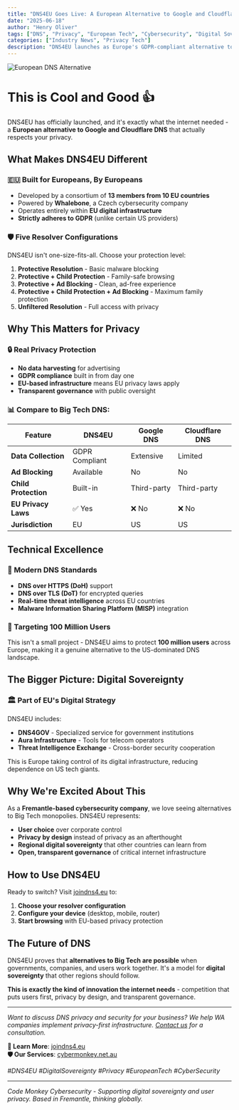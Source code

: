 ```yaml
---
title: "DNS4EU Goes Live: A European Alternative to Google and Cloudflare DNS"
date: "2025-06-18"
author: "Henry Oliver"
tags: ["DNS", "Privacy", "European Tech", "Cybersecurity", "Digital Sovereignty"]
categories: ["Industry News", "Privacy Tech"]
description: "DNS4EU launches as Europe's GDPR-compliant alternative to Big Tech DNS providers, offering enhanced privacy and security for EU users."
---
```


![European DNS Alternative](/images/oh_the_hacks_web.jpg)

# **This is Cool and Good** 👍

DNS4EU has officially launched, and it's exactly what the internet needed - a **European alternative to Google and Cloudflare DNS** that actually respects your privacy.

## **What Makes DNS4EU Different**

### **🇪🇺 Built for Europeans, By Europeans**
- Developed by a consortium of **13 members from 10 EU countries**
- Powered by **Whalebone**, a Czech cybersecurity company
- Operates entirely within **EU digital infrastructure**
- **Strictly adheres to GDPR** (unlike certain US providers)

### **🛡️ Five Resolver Configurations**
DNS4EU isn't one-size-fits-all. Choose your protection level:

1. **Protective Resolution** - Basic malware blocking
2. **Protective + Child Protection** - Family-safe browsing
3. **Protective + Ad Blocking** - Clean, ad-free experience
4. **Protective + Child Protection + Ad Blocking** - Maximum family protection
5. **Unfiltered Resolution** - Full access with privacy

## **Why This Matters for Privacy**

### **🔒 Real Privacy Protection**
- **No data harvesting** for advertising
- **GDPR compliance** built in from day one
- **EU-based infrastructure** means EU privacy laws apply
- **Transparent governance** with public oversight

### **📊 Compare to Big Tech DNS:**

| Feature | DNS4EU | Google DNS | Cloudflare DNS |
|---------|---------|------------|----------------|
| **Data Collection** | GDPR Compliant | Extensive | Limited |
| **Ad Blocking** | Available | No | No |
| **Child Protection** | Built-in | Third-party | Third-party |
| **EU Privacy Laws** | ✅ Yes | ❌ No | ❌ No |
| **Jurisdiction** | EU | US | US |

## **Technical Excellence**

### **🚀 Modern DNS Standards**
- **DNS over HTTPS (DoH)** support
- **DNS over TLS (DoT)** for encrypted queries
- **Real-time threat intelligence** across EU countries
- **Malware Information Sharing Platform (MISP)** integration

### **🎯 Targeting 100 Million Users**
This isn't a small project - DNS4EU aims to protect **100 million users** across Europe, making it a genuine alternative to the US-dominated DNS landscape.

## **The Bigger Picture: Digital Sovereignty**

### **🏛️ Part of EU's Digital Strategy**
DNS4EU includes:
- **DNS4GOV** - Specialized service for government institutions
- **Aura Infrastructure** - Tools for telecom operators
- **Threat Intelligence Exchange** - Cross-border security cooperation

This is Europe taking control of its digital infrastructure, reducing dependence on US tech giants.

## **Why We're Excited About This**

As a **Fremantle-based cybersecurity company**, we love seeing alternatives to Big Tech monopolies. DNS4EU represents:

- **User choice** over corporate control
- **Privacy by design** instead of privacy as an afterthought  
- **Regional digital sovereignty** that other countries can learn from
- **Open, transparent governance** of critical internet infrastructure

## **How to Use DNS4EU**

Ready to switch? Visit [joindns4.eu](https://joindns4.eu) to:
1. **Choose your resolver configuration**
2. **Configure your device** (desktop, mobile, router)
3. **Start browsing** with EU-based privacy protection

## **The Future of DNS**

DNS4EU proves that **alternatives to Big Tech are possible** when governments, companies, and users work together. It's a model for **digital sovereignty** that other regions should follow.

**This is exactly the kind of innovation the internet needs** - competition that puts users first, privacy by design, and transparent governance.

---

*Want to discuss DNS privacy and security for your business? We help WA companies implement privacy-first infrastructure. [Contact us](mailto:main@cybermonkey.net.au) for a consultation.*

**🔗 Learn More**: [joindns4.eu](https://joindns4.eu)  
**🛡️ Our Services**: [cybermonkey.net.au](https://cybermonkey.net.au)

*#DNS4EU #DigitalSovereignty #Privacy #EuropeanTech #CyberSecurity*

---

*Code Monkey Cybersecurity - Supporting digital sovereignty and user privacy. Based in Fremantle, thinking globally.*